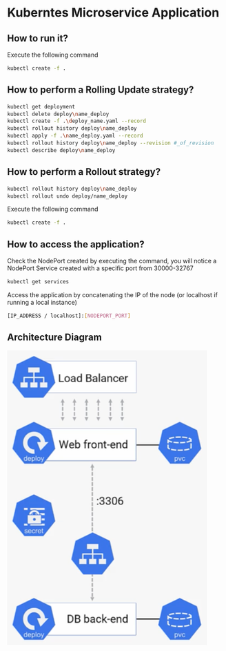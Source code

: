 # Kuberntes Microservice Application

## How to run it?

Execute the following command

```sh
kubectl create -f .
```

## How to perform a Rolling Update strategy?

```sh
kubectl get deployment
kubectl delete deploy\name_deploy
kubectl create -f .\deploy_name.yaml --record 
kubectl rollout history deploy\name_deploy
kubectl apply -f .\name_deploy.yaml --record
kubectl rollout history deploy\name_deploy --revision #_of_revision
kubectl describe deploy\name_deploy 
```

## How to perform a Rollout strategy?

```sh
kubectl rollout history deploy\name_deploy
kubectl rollout undo deploy/name_deploy
```

Execute the following command

```sh
kubectl create -f .
```

## How to access the application?

Check the NodePort created by executing the command, you will notice a NodePort Service created with a specific port from 30000-32767

```sh
kubectl get services
```

Access the application by concatenating the IP of the node (or localhost if running a local instance)

```sh
[IP_ADDRESS / localhost]:[NODEPORT_PORT]
```

## Architecture Diagram

![Microservice Application](/application_diagram.png "Microservice Application")
